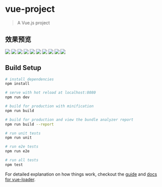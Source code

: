 # vue-project

> A Vue.js project

## 效果预览
![](https://github.com/Psychee/vue-app/tree/master/gif/1.gif)
![](https://github.com/Psychee/vue-app/tree/master/gif/2.gif)
![](https://github.com/Psychee/vue-app/tree/master/gif/3.gif)
![](https://github.com/Psychee/vue-app/tree/master/gif/4.gif)
![](https://github.com/Psychee/vue-app/tree/master/gif/5.gif)
![](https://github.com/Psychee/vue-app/tree/master/gif/6.gif)
![](https://github.com/Psychee/vue-app/tree/master/gif/7.gif)
![](https://github.com/Psychee/vue-app/tree/master/gif/8.gif)
![](https://github.com/Psychee/vue-app/tree/master/gif/9.gif)
![](https://github.com/Psychee/vue-app/tree/master/gif/10.gif)



## Build Setup

``` bash
# install dependencies
npm install

# serve with hot reload at localhost:8080
npm run dev

# build for production with minification
npm run build

# build for production and view the bundle analyzer report
npm run build --report

# run unit tests
npm run unit

# run e2e tests
npm run e2e

# run all tests
npm test
```

For detailed explanation on how things work, checkout the [guide](http://vuejs-templates.github.io/webpack/) and [docs for vue-loader](http://vuejs.github.io/vue-loader).
